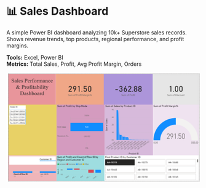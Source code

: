 # 📊 Sales Dashboard

A simple Power BI dashboard analyzing 10k+ Superstore sales records.  
Shows revenue trends, top products, regional performance, and profit margins.

**Tools:** Excel, Power BI  
**Metrics:** Total Sales, Profit, Avg Profit Margin, Orders  

![Preview](Dashboardsnap.png)
